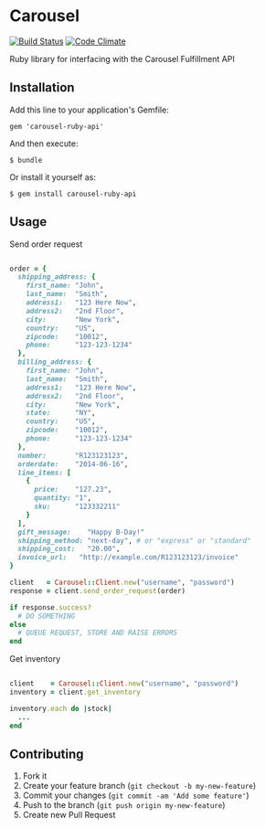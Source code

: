 # Carousel

[![Build Status](https://travis-ci.org/jGRUBBS/carousel-ruby-api.svg?branch=master)](https://travis-ci.org/jGRUBBS/carousel-ruby-api)
[![Code Climate](https://codeclimate.com/github/jGRUBBS/carousel-ruby-api.png)](https://codeclimate.com/github/jGRUBBS/carousel-ruby-api)

Ruby library for interfacing with the Carousel Fulfillment API

## Installation

Add this line to your application's Gemfile:

    gem 'carousel-ruby-api'

And then execute:

    $ bundle

Or install it yourself as:

    $ gem install carousel-ruby-api

## Usage

Send order request

```ruby

order = {
  shipping_address: {
    first_name: "John",
    last_name:  "Smith",
    address1:   "123 Here Now",
    address2:   "2nd Floor",
    city:       "New York",
    country:    "US",
    zipcode:    "10012",
    phone:      "123-123-1234"
  },
  billing_address: {
    first_name: "John",
    last_name:  "Smith",
    address1:   "123 Here Now",
    address2:   "2nd Floor",
    city:       "New York",
    state:      "NY",
    country:    "US",
    zipcode:    "10012",
    phone:      "123-123-1234"
  },
  number:       "R123123123",
  orderdate:    "2014-06-16",
  line_items: [
    {
      price:    "127.23",
      quantity: "1",
      sku:      "123332211"
    }
  ],
  gift_message:    "Happy B-Day!"
  shipping_method: "next-day", # or "express" or "standard"
  shipping_cost:   "20.00",
  invoice_url:   "http://example.com/R123123123/invoice"
}

client   = Carousel::Client.new("username", "password")
response = client.send_order_request(order)

if response.success?
  # DO SOMETHING
else
  # QUEUE REQUEST, STORE AND RAISE ERRORS
end

```

Get inventory

```ruby

client    = Carousel::Client.new("username", "password")
inventory = client.get_inventory

inventory.each do |stock|
  ...
end

```

## Contributing

1. Fork it
2. Create your feature branch (`git checkout -b my-new-feature`)
3. Commit your changes (`git commit -am 'Add some feature'`)
4. Push to the branch (`git push origin my-new-feature`)
5. Create new Pull Request

